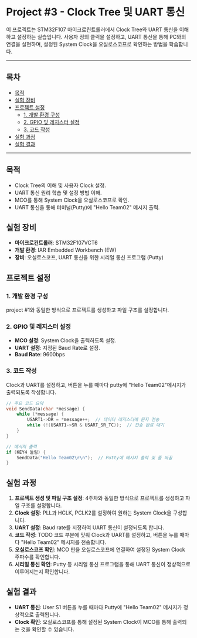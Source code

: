 # Project #3 - Clock Tree 및 UART 통신
이 프로젝트는 STM32F107 마이크로컨트롤러에서 Clock Tree와 UART 통신을 이해하고 설정하는 실습입니다. 사용자 정의 클럭을 설정하고, UART 통신을 통해 PC와의 연결을 실현하며, 설정된 System Clock을 오실로스코프로 확인하는 방법을 학습합니다.

---

## 목차
- [목적](#목적)
- [실험 장비](#실험-장비)
- [프로젝트 설정](#프로젝트-설정)
  - [1. 개발 환경 구성](#1-개발-환경-구성)
  - [2. GPIO 및 레지스터 설정](#2-gpio-및-레지스터-설정)
  - [3. 코드 작성](#3-코드-작성)
- [실험 과정](#실험-과정)
- [실험 결과](#실험-결과)

---

## 목적
- Clock Tree의 이해 및 사용자 Clock 설정.
- UART 통신 원리 학습 및 설정 방법 이해.
- MCO를 통해 System Clock을 오실로스코프로 확인.
- UART 통신을 통해 터미널(Putty)에 "Hello Team02" 메시지 출력.

## 실험 장비
- **마이크로컨트롤러**: STM32F107VCT6
- **개발 환경**: IAR Embedded Workbench (EW)
- **장비**: 오실로스코프, UART 통신을 위한 시리얼 통신 프로그램 (Putty)

## 프로젝트 설정
### 1. 개발 환경 구성
project #1와 동일한 방식으로 프로젝트를 생성하고 파일 구조를 설정합니다.

### 2. GPIO 및 레지스터 설정
- **MCO 설정**: System Clock을 출력하도록 설정.
- **UART 설정**: 지정된 Baud Rate로 설정.
- **Baud Rate**: 9600bps

### 3. 코드 작성
Clock과 UART를 설정하고, 버튼을 누를 때마다 putty에 "Hello Team02"메시지가 출력되도록 작성합니다.

```c
// 주요 코드 요약
void SendData(char *message) {
    while (*message) {
        USART1->DR = *message++;  // 데이터 레지스터에 문자 전송
        while (!(USART1->SR & USART_SR_TC));  // 전송 완료 대기
    }
}

// 메시지 출력
if (KEY4 눌림) {
    SendData("Hello Team02\r\n");  // Putty에 메시지 출력 및 줄 바꿈
}
```

## 실험 과정
1. **프로젝트 생성 및 파일 구조 설정**: 4주차와 동일한 방식으로 프로젝트를 생성하고 파일 구조를 설정합니다.
2. **Clock 설정**: PLL과 HCLK, PCLK2를 설정하여 원하는 System Clock을 구성합니다.
3. **UART 설정**: Baud rate를 지정하여 UART 통신이 설정되도록 합니다.
4. **코드 작성**: TODO 코드 부분에 맞춰 Clock과 UART를 설정하고, 버튼을 누를 때마다 "Hello Team02" 메시지를 전송합니다.
5. **오실로스코프 확인**: MCO 핀을 오실로스코프에 연결하여 설정된 System Clock 주파수를 확인합니다.
6. **시리얼 통신 확인**: Putty 등 시리얼 통신 프로그램을 통해 UART 통신이 정상적으로 이루어지는지 확인합니다.

## 실험 결과
- **UART 통신**: User S1 버튼을 누를 때마다 Putty에 "Hello Team02" 메시지가 정상적으로 출력됩니다.
- **Clock 확인**: 오실로스코프를 통해 설정된 System Clock이 MCO를 통해 출력되는 것을 확인할 수 있습니다.


